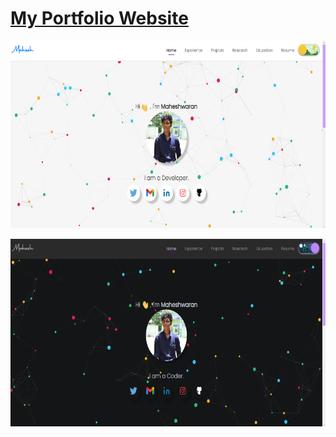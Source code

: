 <h1> <a href="https://MaheshwaranCV.github.io/portfolio">My Portfolio Website </a> </h1>

<img
              src="assets/images/snapshot1.png"
              alt=""
              height="300"
              width="550"
            />
          
<img
              src="assets/images/snapshot2.png"
              alt=""
              height="300"
              width="550"
            />
